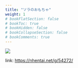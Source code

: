```yaml
---
title: "ソラのおもちゃ"
weight: 1
# bookFlatSection: false
# bookToc: true
# bookHidden: false
# bookCollapseSection: false
# bookComments: true
---
```


![](https://cdn.jsdelivr.net/gh/reiuyfan/imagehosting@main/blog/20201227172306333.jpg)

link: <https://nhentai.net/g/54272/>